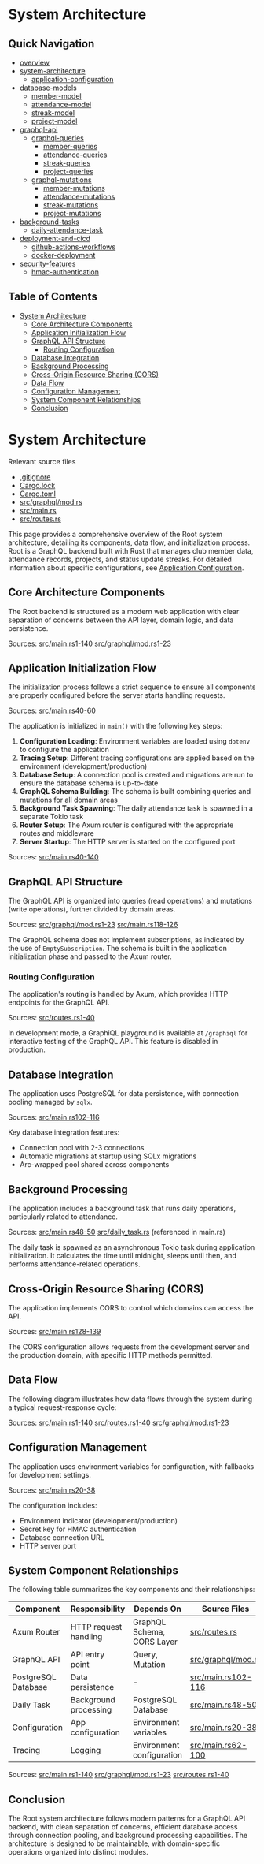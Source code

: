 #  System Architecture

## Quick Navigation

- [overview](1-overview.md)
- [system-architecture](2-system-architecture.md)
  - [application-configuration](2.1-application-configuration.md)
- [database-models](3-database-models.md)
  - [member-model](3.1-member-model.md)
  - [attendance-model](3.2-attendance-model.md)
  - [streak-model](3.3-streak-model.md)
  - [project-model](3.4-project-model.md)
- [graphql-api](4-graphql-api.md)
  - [graphql-queries](4.1-graphql-queries.md)
    - [member-queries](4.1.1-member-queries.md)
    - [attendance-queries](4.1.2-attendance-queries.md)
    - [streak-queries](4.1.3-streak-queries.md)
    - [project-queries](4.1.4-project-queries.md)
  - [graphql-mutations](4.2-graphql-mutations.md)
    - [member-mutations](4.2.1-member-mutations.md)
    - [attendance-mutations](4.2.2-attendance-mutations.md)
    - [streak-mutations](4.2.3-streak-mutations.md)
    - [project-mutations](4.2.4-project-mutations.md)
- [background-tasks](5-background-tasks.md)
  - [daily-attendance-task](5.1-daily-attendance-task.md)
- [deployment-and-cicd](6-deployment-and-cicd.md)
  - [github-actions-workflows](6.1-github-actions-workflows.md)
  - [docker-deployment](6.2-docker-deployment.md)
- [security-features](7-security-features.md)
  - [hmac-authentication](7.1-hmac-authentication.md)

## Table of Contents

- [System Architecture](#system-architecture)
  - [Core Architecture Components](#core-architecture-components)
  - [Application Initialization Flow](#application-initialization-flow)
  - [GraphQL API Structure](#graphql-api-structure)
    - [Routing Configuration](#routing-configuration)
  - [Database Integration](#database-integration)
  - [Background Processing](#background-processing)
  - [Cross-Origin Resource Sharing (CORS)](#cross-origin-resource-sharing-cors)
  - [Data Flow](#data-flow)
  - [Configuration Management](#configuration-management)
  - [System Component Relationships](#system-component-relationships)
  - [Conclusion](#conclusion)

# System Architecture

Relevant source files

* [.gitignore](https://github.com/amfoss/root/blob/2b58803d/.gitignore)
* [Cargo.lock](https://github.com/amfoss/root/blob/2b58803d/Cargo.lock)
* [Cargo.toml](https://github.com/amfoss/root/blob/2b58803d/Cargo.toml)
* [src/graphql/mod.rs](https://github.com/amfoss/root/blob/2b58803d/src/graphql/mod.rs)
* [src/main.rs](https://github.com/amfoss/root/blob/2b58803d/src/main.rs)
* [src/routes.rs](https://github.com/amfoss/root/blob/2b58803d/src/routes.rs)

This page provides a comprehensive overview of the Root system architecture, detailing its components, data flow, and initialization process. Root is a GraphQL backend built with Rust that manages club member data, attendance records, projects, and status update streaks. For detailed information about specific configurations, see [Application Configuration](/amfoss/root/2.1-application-configuration).

## Core Architecture Components

The Root backend is structured as a modern web application with clear separation of concerns between the API layer, domain logic, and data persistence.

Sources: [src/main.rs1-140](https://github.com/amfoss/root/blob/2b58803d/src/main.rs#L1-L140) [src/graphql/mod.rs1-23](https://github.com/amfoss/root/blob/2b58803d/src/graphql/mod.rs#L1-L23)

## Application Initialization Flow

The initialization process follows a strict sequence to ensure all components are properly configured before the server starts handling requests.

Sources: [src/main.rs40-60](https://github.com/amfoss/root/blob/2b58803d/src/main.rs#L40-L60)

The application is initialized in `main()` with the following key steps:

1. **Configuration Loading**: Environment variables are loaded using `dotenv` to configure the application
2. **Tracing Setup**: Different tracing configurations are applied based on the environment (development/production)
3. **Database Setup**: A connection pool is created and migrations are run to ensure the database schema is up-to-date
4. **GraphQL Schema Building**: The schema is built combining queries and mutations for all domain areas
5. **Background Task Spawning**: The daily attendance task is spawned in a separate Tokio task
6. **Router Setup**: The Axum router is configured with the appropriate routes and middleware
7. **Server Startup**: The HTTP server is started on the configured port

Sources: [src/main.rs40-140](https://github.com/amfoss/root/blob/2b58803d/src/main.rs#L40-L140)

## GraphQL API Structure

The GraphQL API is organized into queries (read operations) and mutations (write operations), further divided by domain areas.

Sources: [src/graphql/mod.rs1-23](https://github.com/amfoss/root/blob/2b58803d/src/graphql/mod.rs#L1-L23) [src/main.rs118-126](https://github.com/amfoss/root/blob/2b58803d/src/main.rs#L118-L126)

The GraphQL schema does not implement subscriptions, as indicated by the use of `EmptySubscription`. The schema is built in the application initialization phase and passed to the Axum router.

### Routing Configuration

The application's routing is handled by Axum, which provides HTTP endpoints for the GraphQL API.

Sources: [src/routes.rs1-40](https://github.com/amfoss/root/blob/2b58803d/src/routes.rs#L1-L40)

In development mode, a GraphiQL playground is available at `/graphiql` for interactive testing of the GraphQL API. This feature is disabled in production.

## Database Integration

The application uses PostgreSQL for data persistence, with connection pooling managed by `sqlx`.

Sources: [src/main.rs102-116](https://github.com/amfoss/root/blob/2b58803d/src/main.rs#L102-L116)

Key database integration features:

* Connection pool with 2-3 connections
* Automatic migrations at startup using SQLx migrations
* Arc-wrapped pool shared across components

## Background Processing

The application includes a background task that runs daily operations, particularly related to attendance.

Sources: [src/main.rs48-50](https://github.com/amfoss/root/blob/2b58803d/src/main.rs#L48-L50) [src/daily\_task.rs](https://github.com/amfoss/root/blob/2b58803d/src/daily_task.rs) (referenced in main.rs)

The daily task is spawned as an asynchronous Tokio task during application initialization. It calculates the time until midnight, sleeps until then, and performs attendance-related operations.

## Cross-Origin Resource Sharing (CORS)

The application implements CORS to control which domains can access the API.

Sources: [src/main.rs128-139](https://github.com/amfoss/root/blob/2b58803d/src/main.rs#L128-L139)

The CORS configuration allows requests from the development server and the production domain, with specific HTTP methods permitted.

## Data Flow

The following diagram illustrates how data flows through the system during a typical request-response cycle:

Sources: [src/main.rs1-140](https://github.com/amfoss/root/blob/2b58803d/src/main.rs#L1-L140) [src/routes.rs1-40](https://github.com/amfoss/root/blob/2b58803d/src/routes.rs#L1-L40) [src/graphql/mod.rs1-23](https://github.com/amfoss/root/blob/2b58803d/src/graphql/mod.rs#L1-L23)

## Configuration Management

The application uses environment variables for configuration, with fallbacks for development settings.

Sources: [src/main.rs20-38](https://github.com/amfoss/root/blob/2b58803d/src/main.rs#L20-L38)

The configuration includes:

* Environment indicator (development/production)
* Secret key for HMAC authentication
* Database connection URL
* HTTP server port

## System Component Relationships

The following table summarizes the key components and their relationships:

| Component | Responsibility | Depends On | Source Files |
| --- | --- | --- | --- |
| Axum Router | HTTP request handling | GraphQL Schema, CORS Layer | [src/routes.rs](https://github.com/amfoss/root/blob/2b58803d/src/routes.rs) |
| GraphQL API | API entry point | Query, Mutation | [src/graphql/mod.rs](https://github.com/amfoss/root/blob/2b58803d/src/graphql/mod.rs) |
| PostgreSQL Database | Data persistence | - | [src/main.rs102-116](https://github.com/amfoss/root/blob/2b58803d/src/main.rs#L102-L116) |
| Daily Task | Background processing | PostgreSQL Database | [src/main.rs48-50](https://github.com/amfoss/root/blob/2b58803d/src/main.rs#L48-L50) |
| Configuration | App configuration | Environment variables | [src/main.rs20-38](https://github.com/amfoss/root/blob/2b58803d/src/main.rs#L20-L38) |
| Tracing | Logging | Environment configuration | [src/main.rs62-100](https://github.com/amfoss/root/blob/2b58803d/src/main.rs#L62-L100) |

Sources: [src/main.rs1-140](https://github.com/amfoss/root/blob/2b58803d/src/main.rs#L1-L140) [src/graphql/mod.rs1-23](https://github.com/amfoss/root/blob/2b58803d/src/graphql/mod.rs#L1-L23) [src/routes.rs1-40](https://github.com/amfoss/root/blob/2b58803d/src/routes.rs#L1-L40)

## Conclusion

The Root system architecture follows modern patterns for a GraphQL API backend, with clean separation of concerns, efficient database access through connection pooling, and background processing capabilities. The architecture is designed to be maintainable, with domain-specific operations organized into distinct modules.